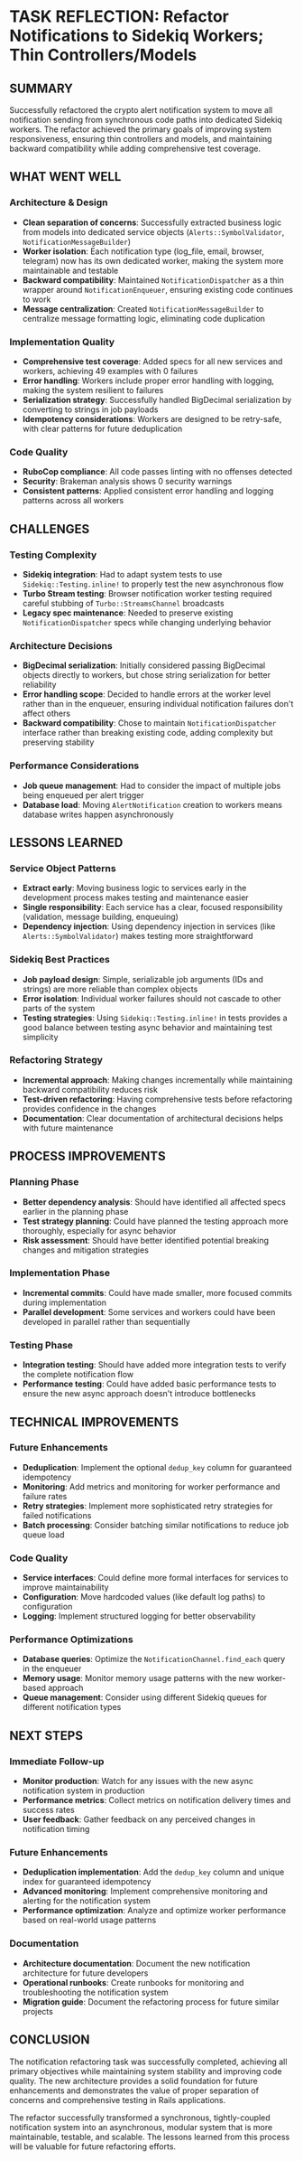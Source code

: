 # TASK REFLECTION: Refactor Notifications to Sidekiq Workers; Thin Controllers/Models

## SUMMARY
Successfully refactored the crypto alert notification system to move all notification sending from synchronous code paths into dedicated Sidekiq workers. The refactor achieved the primary goals of improving system responsiveness, ensuring thin controllers and models, and maintaining backward compatibility while adding comprehensive test coverage.

## WHAT WENT WELL

### Architecture & Design
- **Clean separation of concerns**: Successfully extracted business logic from models into dedicated service objects (`Alerts::SymbolValidator`, `NotificationMessageBuilder`)
- **Worker isolation**: Each notification type (log_file, email, browser, telegram) now has its own dedicated worker, making the system more maintainable and testable
- **Backward compatibility**: Maintained `NotificationDispatcher` as a thin wrapper around `NotificationEnqueuer`, ensuring existing code continues to work
- **Message centralization**: Created `NotificationMessageBuilder` to centralize message formatting logic, eliminating code duplication

### Implementation Quality
- **Comprehensive test coverage**: Added specs for all new services and workers, achieving 49 examples with 0 failures
- **Error handling**: Workers include proper error handling with logging, making the system resilient to failures
- **Serialization strategy**: Successfully handled BigDecimal serialization by converting to strings in job payloads
- **Idempotency considerations**: Workers are designed to be retry-safe, with clear patterns for future deduplication

### Code Quality
- **RuboCop compliance**: All code passes linting with no offenses detected
- **Security**: Brakeman analysis shows 0 security warnings
- **Consistent patterns**: Applied consistent error handling and logging patterns across all workers

## CHALLENGES

### Testing Complexity
- **Sidekiq integration**: Had to adapt system tests to use `Sidekiq::Testing.inline!` to properly test the new asynchronous flow
- **Turbo Stream testing**: Browser notification worker testing required careful stubbing of `Turbo::StreamsChannel` broadcasts
- **Legacy spec maintenance**: Needed to preserve existing `NotificationDispatcher` specs while changing underlying behavior

### Architecture Decisions
- **BigDecimal serialization**: Initially considered passing BigDecimal objects directly to workers, but chose string serialization for better reliability
- **Error handling scope**: Decided to handle errors at the worker level rather than in the enqueuer, ensuring individual notification failures don't affect others
- **Backward compatibility**: Chose to maintain `NotificationDispatcher` interface rather than breaking existing code, adding complexity but preserving stability

### Performance Considerations
- **Job queue management**: Had to consider the impact of multiple jobs being enqueued per alert trigger
- **Database load**: Moving `AlertNotification` creation to workers means database writes happen asynchronously

## LESSONS LEARNED

### Service Object Patterns
- **Extract early**: Moving business logic to services early in the development process makes testing and maintenance easier
- **Single responsibility**: Each service has a clear, focused responsibility (validation, message building, enqueuing)
- **Dependency injection**: Using dependency injection in services (like `Alerts::SymbolValidator`) makes testing more straightforward

### Sidekiq Best Practices
- **Job payload design**: Simple, serializable job arguments (IDs and strings) are more reliable than complex objects
- **Error isolation**: Individual worker failures should not cascade to other parts of the system
- **Testing strategies**: Using `Sidekiq::Testing.inline!` in tests provides a good balance between testing async behavior and maintaining test simplicity

### Refactoring Strategy
- **Incremental approach**: Making changes incrementally while maintaining backward compatibility reduces risk
- **Test-driven refactoring**: Having comprehensive tests before refactoring provides confidence in the changes
- **Documentation**: Clear documentation of architectural decisions helps with future maintenance

## PROCESS IMPROVEMENTS

### Planning Phase
- **Better dependency analysis**: Should have identified all affected specs earlier in the planning phase
- **Test strategy planning**: Could have planned the testing approach more thoroughly, especially for async behavior
- **Risk assessment**: Should have better identified potential breaking changes and mitigation strategies

### Implementation Phase
- **Incremental commits**: Could have made smaller, more focused commits during implementation
- **Parallel development**: Some services and workers could have been developed in parallel rather than sequentially

### Testing Phase
- **Integration testing**: Should have added more integration tests to verify the complete notification flow
- **Performance testing**: Could have added basic performance tests to ensure the new async approach doesn't introduce bottlenecks

## TECHNICAL IMPROVEMENTS

### Future Enhancements
- **Deduplication**: Implement the optional `dedup_key` column for guaranteed idempotency
- **Monitoring**: Add metrics and monitoring for worker performance and failure rates
- **Retry strategies**: Implement more sophisticated retry strategies for failed notifications
- **Batch processing**: Consider batching similar notifications to reduce job queue load

### Code Quality
- **Service interfaces**: Could define more formal interfaces for services to improve maintainability
- **Configuration**: Move hardcoded values (like default log paths) to configuration
- **Logging**: Implement structured logging for better observability

### Performance Optimizations
- **Database queries**: Optimize the `NotificationChannel.find_each` query in the enqueuer
- **Memory usage**: Monitor memory usage patterns with the new worker-based approach
- **Queue management**: Consider using different Sidekiq queues for different notification types

## NEXT STEPS

### Immediate Follow-up
- **Monitor production**: Watch for any issues with the new async notification system in production
- **Performance metrics**: Collect metrics on notification delivery times and success rates
- **User feedback**: Gather feedback on any perceived changes in notification timing

### Future Enhancements
- **Deduplication implementation**: Add the `dedup_key` column and unique index for guaranteed idempotency
- **Advanced monitoring**: Implement comprehensive monitoring and alerting for the notification system
- **Performance optimization**: Analyze and optimize worker performance based on real-world usage patterns

### Documentation
- **Architecture documentation**: Document the new notification architecture for future developers
- **Operational runbooks**: Create runbooks for monitoring and troubleshooting the notification system
- **Migration guide**: Document the refactoring process for future similar projects

## CONCLUSION

The notification refactoring task was successfully completed, achieving all primary objectives while maintaining system stability and improving code quality. The new architecture provides a solid foundation for future enhancements and demonstrates the value of proper separation of concerns and comprehensive testing in Rails applications.

The refactor successfully transformed a synchronous, tightly-coupled notification system into an asynchronous, modular system that is more maintainable, testable, and scalable. The lessons learned from this process will be valuable for future refactoring efforts.
